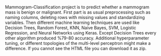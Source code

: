  Mammogram-Classification project is to predict whether a mammogram mass is benign or malignant. First part is as usual preprocessing such as naming columns, deleting rows with missing values and standardizing variables. Then different machine learning techniques are used like Decision Trees, Random Forest, KNN, Naive Bayes, SVM, Logistic Regression, and Neural Networks using Keras. Except Decision Trees every other algorithm produced %79-80 accuracy. Additional hyperparameter tuning, or different topologies of the multi-level perceptron might make a difference. If you cannot see the HTML file you can download it as zip. 
